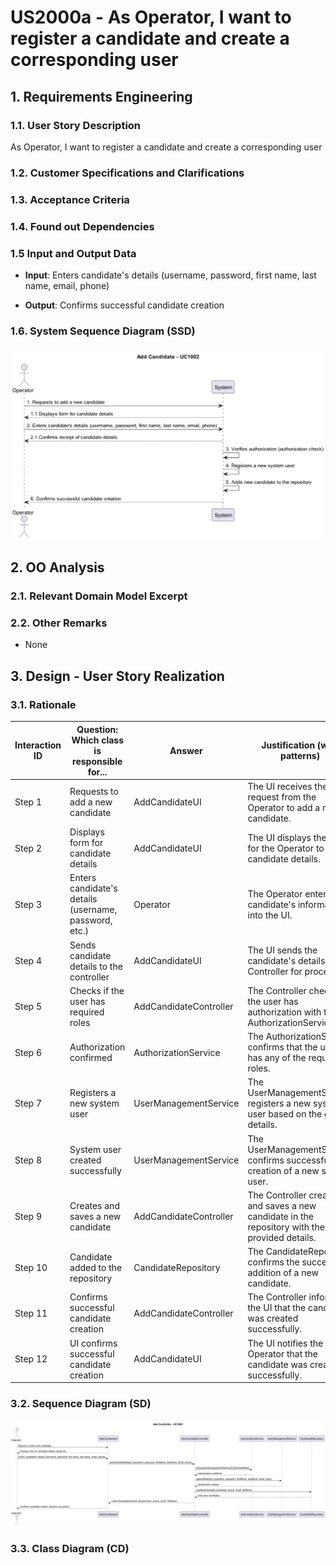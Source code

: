 # US2000a -  As Operator, I want to register a candidate and create a corresponding user

## 1. Requirements Engineering

### 1.1. User Story Description

As Operator, I want to register a candidate and create a corresponding user

### 1.2. Customer Specifications and Clarifications


### 1.3. Acceptance Criteria


### 1.4. Found out Dependencies


### 1.5 Input and Output Data

- **Input**: Enters candidate's details (username, password, first name, last name, email, phone)

- **Output**: Confirms successful candidate creation

### 1.6. System Sequence Diagram (SSD)

![img.png](img.png)


## 2. OO Analysis


### 2.1. Relevant Domain Model Excerpt



### 2.2. Other Remarks

- None


## 3. Design - User Story Realization


### 3.1. Rationale

| Interaction ID | Question: Which class is responsible for...              | Answer                   | Justification (with patterns)                                                                               |
|----------------|-----------------------------------------------------|-------------------------|------------------------------------------------------------------------------------------------------------|
| Step 1          | Requests to add a new candidate                        | AddCandidateUI          | The UI receives the request from the Operator to add a new candidate.                                         |
| Step 2          | Displays form for candidate details                      | AddCandidateUI          | The UI displays the form for the Operator to enter candidate details.                                         |
| Step 3          | Enters candidate's details (username, password, etc.)       | Operator                | The Operator enters the candidate's information into the UI.                                                   |
| Step 4          | Sends candidate details to the controller                   | AddCandidateUI          | The UI sends the candidate's details to the Controller for processing.                                        |
| Step 5          | Checks if the user has required roles                         | AddCandidateController  | The Controller checks if the user has authorization with the AuthorizationService.                            |
| Step 6          | Authorization confirmed                                    | AuthorizationService   | The AuthorizationService confirms that the user has any of the required roles.                                |
| Step 7          | Registers a new system user                                | UserManagementService  | The UserManagementService registers a new system user based on the given details.                             |
| Step 8          | System user created successfully                           | UserManagementService  | The UserManagementService confirms successful creation of a new system user.                                   |
| Step 9          | Creates and saves a new candidate                           | AddCandidateController  | The Controller creates and saves a new candidate in the repository with the provided details.                |
| Step 10         | Candidate added to the repository                          | CandidateRepository     | The CandidateRepository confirms the successful addition of a new candidate.                                  |
| Step 11         | Confirms successful candidate creation                       | AddCandidateController  | The Controller informs the UI that the candidate was created successfully.                                      |
| Step 12         | UI confirms successful candidate creation                    | AddCandidateUI          | The UI notifies the Operator that the candidate was created successfully.                                       |


### 3.2. Sequence Diagram (SD)

![img_1.png](img_1.png)

### 3.3. Class Diagram (CD)








